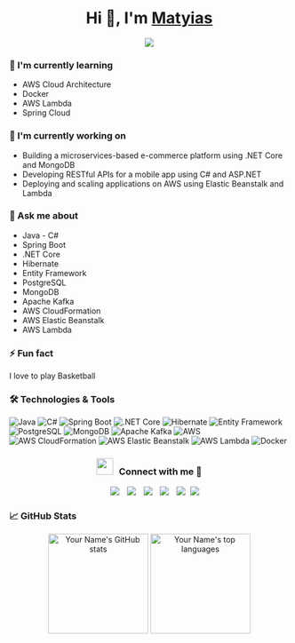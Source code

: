<h1 align="center">Hi 👋, I'm <a href="https://github.com/matmanny" target="blank">
Matyias</a></h1>
<p align="center">
  <a href=https://github.com/Geekbooi"><img src="https://readme-typing-svg.herokuapp.com?lines=Software+Engineer;Tech+Enthusiast;&center=true&width=500&height=50"></a>
</p>

### 🌱 I'm currently learning
- AWS Cloud Architecture
- Docker
- AWS Lambda
- Spring Cloud

### 🔭 I'm currently working on
- Building a microservices-based e-commerce platform using .NET Core and MongoDB
- Developing RESTful APIs for a mobile app using C# and ASP.NET
- Deploying and scaling applications on AWS using Elastic Beanstalk and Lambda

### 💬 Ask me about
- Java - C#
- Spring Boot
- .NET Core
- Hibernate
- Entity Framework
- PostgreSQL
- MongoDB
- Apache Kafka
- AWS CloudFormation
- AWS Elastic Beanstalk
- AWS Lambda


### ⚡ Fun fact
I love to play Basketball

### 🛠️ Technologies & Tools
![Java](https://img.shields.io/badge/-Java-007396?style=flat-square&logo=java&logoColor=white)
![C#](https://img.shields.io/badge/-C%23-239120?style=flat-square&logo=c-sharp&logoColor=white)
![Spring Boot](https://img.shields.io/badge/-Spring%20Boot-6DB33F?style=flat-square&logo=spring&logoColor=white)
![.NET Core](https://img.shields.io/badge/-.NET%20Core-512BD4?style=flat-square&logo=.net&logoColor=white)
![Hibernate](https://img.shields.io/badge/-Hibernate-59666C?style=flat-square&logo=hibernate&logoColor=white)
![Entity Framework](https://img.shields.io/badge/-Entity%20Framework-512BD4?style=flat-square&logo=.net&logoColor=white)
![PostgreSQL](https://img.shields.io/badge/-PostgreSQL-336791?style=flat-square&logo=postgresql&logoColor=white)
![MongoDB](https://img.shields.io/badge/-MongoDB-47A248?style=flat-square&logo=mongodb&logoColor=white)
![Apache Kafka](https://img.shields.io/badge/-Apache%20Kafka-231F20?style=flat-square&logo=apache-kafka&logoColor=white)
![AWS](https://img.shields.io/badge/-Amazon%20Web%20Services-232F3E?style=flat-square&logo=amazon-aws&logoColor=white)
![AWS CloudFormation](https://img.shields.io/badge/-AWS%20CloudFormation-FF9900?style=flat-square&logo=amazon-aws&logoColor=white)
![AWS Elastic Beanstalk](https://img.shields.io/badge/-AWS%20Elastic%20Beanstalk-232F3E?style=flat-square&logo=amazon-aws&logoColor=white)
![AWS Lambda](https://img.shields.io/badge/-AWS%20Lambda-FF9900?style=flat-square&logo=amazon-aws&logoColor=white)
![Docker](https://img.shields.io/badge/Docker-Image-blue?logo=docker)

<h3 align="center" > <img src="https://media.giphy.com/media/iY8CRBdQXODJSCERIr/giphy.gif" width="30" height="30" style="margin-right: 10px;">Connect with me 🤝 </h3>

<p align="center">
 <div align="center"  class="icons-social" style="margin-left: 10px;">
        <a style="margin-left: 10px;"  target="_blank" href="https://www.linkedin.com/in/matyias-fekade-admasu-678667209/">
			<img src="https://img.icons8.com/doodle/40/000000/linkedin--v2.png"></a>
        <a style="margin-left: 10px;" target="_blank" href="https://github.com/matmanny">
		<img src="https://img.icons8.com/doodle/40/000000/github--v1.png"></a>
		<a style="margin-left: 10px;" target="_blank" href="">
				<img src="https://img.icons8.com/external-tal-revivo-color-tal-revivo/40/000000/external-stack-overflow-is-a-question-and-answer-site-for-professional-logo-color-tal-revivo.png"></a>
        <a style="margin-left: 10px;" target="_blank" href="https://www.instagram.com/">
			<img src="https://img.icons8.com/doodle/40/000000/instagram-new--v2.png"></a>
		<a style="margin-left: 10px;" target="_blank" href="https://twitter.com/MatyFk">
			<img src="https://img.icons8.com/doodle/1x/twitter-squared--v2.png" ></a>
		<a style="margin-left: 5px;" target="_blank" href="https://github.com/matmanny">
					<img src="https://img.icons8.com/plasticine/0.5x/resume.png" ></a>
      </div>
</p>

### 📈 GitHub Stats
<p align="center">
  <img height="180em" src="https://github-readme-stats.vercel.app/api?username=matmanny&show_icons=true&theme=radical&include_all_commits=true&count_private=true" alt="Your Name's GitHub stats" />
  <img height="180em" src="https://github-readme-stats.vercel.app/api/top-langs/?username=matmanny&layout=compact&langs_count=8&theme=radical" alt="Your Name's top languages" />
</p>
